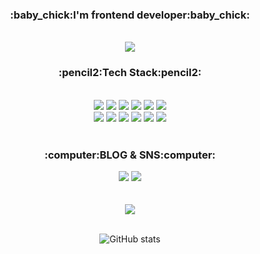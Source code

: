<div align=center>
<h3>:baby_chick:I'm frontend developer:baby_chick:</h3>
<br/><a href="https://hits.seeyoufarm.com"><img src="https://hits.seeyoufarm.com/api/count/incr/badge.svg?url=https%3A%2F%2Fgithub.com%2FBoyoungYun&count_bg=%23FF76A3&title_bg=%23B8B8B8&icon=&icon_color=%23E7E7E7&title=hits&edge_flat=false"/></a>
<br/><h3>:pencil2:Tech Stack:pencil2:</h3><br/>
<img src="https://img.shields.io/badge/React-61DAFB?style=flat&logo=React&logoColor=white" />
<img src="https://img.shields.io/badge/Typescript-3178C6?style=flat&logo=Typescript&logoColor=white" />
<img src="https://img.shields.io/badge/Javascript-F7DF1E?style=flat&logo=Javascript&logoColor=white" />
<img src="https://img.shields.io/badge/Redux-764ABC?style=flat&logo=Redux&logoColor=white" />
<img src="https://img.shields.io/badge/C-A8B9CC?style=flat&logo=C&logoColor=white" />
<img src="https://img.shields.io/badge/C++-00599C?style=flat&logo=C%2B%2B&logoColor=white" /><br/>
<img src="https://img.shields.io/badge/HTML5-E34F26?style=flat&logo=HTML5&logoColor=white" />
<img src="https://img.shields.io/badge/CSS3-1572B6?style=flat&logo=CSS3&logoColor=white" />
<img src="https://img.shields.io/badge/Sass-CC6699?style=flat&logo=Sass&logoColor=white" />
<img src="https://img.shields.io/badge/Bootstrap-7952B3?style=flat&logo=Bootstrap&logoColor=white" />
<img src="https://img.shields.io/badge/Java-007396?style=flat-square&logo=Java&logoColor=white" />
<img src="https://img.shields.io/badge/Python-3776AB?style=flat-square&logo=Python&logoColor=white" />
<br/><br/>
<h3>:computer:BLOG & SNS:computer:</h3>
<a href="https://allnightcoding.tistory.com/"><img src="http://img.shields.io/badge/-Tistory-F361A6?style=flat-square&logo=Tistory&link=https://allnightcoding.tistory.com/"></a>
<a href="mailto:qhdud4357@gmail.com"><img src="https://img.shields.io/badge/Gmail-d14836?style=flat-square&logo=Gmail&logoColor=white"></a><br/><br/><br/>
<img src="https://github-readme-stats.vercel.app/api/top-langs/?username=BoyoungYun&layout=compact&theme=buefy"><br/><br/>

![GitHub stats](https://github-readme-stats.vercel.app/api?username=BoyoungYun&show_icons=true&theme=buefy)  


</div>
